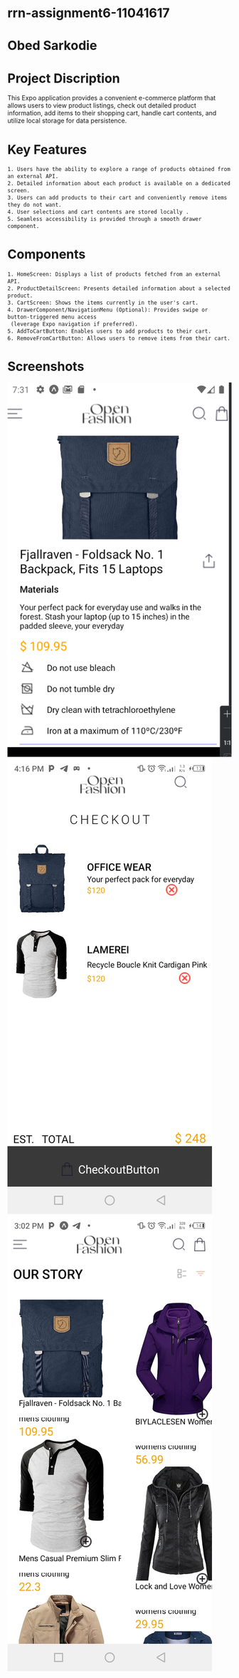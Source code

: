 # rrn-assignment6-11041617
# Obed Sarkodie

# Project Discription

This Expo application provides a convenient e-commerce platform that allows users to view 
product listings, check out detailed product information, add items to their shopping cart,
 handle cart contents, and utilize local storage for data persistence.

 # Key Features

    1. Users have the ability to explore a range of products obtained from an external API.
    2. Detailed information about each product is available on a dedicated screen.
    3. Users can add products to their cart and conveniently remove items they do not want.
    4. User selections and cart contents are stored locally .
    5. Seamless accessibility is provided through a smooth drawer component.
   

# Components

    1. HomeScreen: Displays a list of products fetched from an external API.
    2. ProductDetailScreen: Presents detailed information about a selected product.
    3. CartScreen: Shows the items currently in the user's cart.
    4. DrawerComponent/NavigationMenu (Optional): Provides swipe or button-triggered menu access
     (leverage Expo navigation if preferred).
    5. AddToCartButton: Enables users to add products to their cart.
    6. RemoveFromCartButton: Allows users to remove items from their cart.    


# Screenshots

![alt Image](./assets/images/third.png)
![alt Image2](./assets//images/one.jpg)
![alt Image3](./assets//images/two.jpg)
